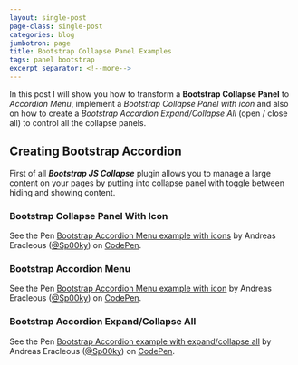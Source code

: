 ```yaml
---
layout: single-post
page-class: single-post
categories: blog
jumbotron: page
title: Bootstrap Collapse Panel Examples
tags: panel bootstrap
excerpt_separator: <!--more-->
---
```


In this post I will show you how to transform a <strong>Bootstrap Collapse Panel</strong> to <em>Accordion Menu</em>, implement a <em>Bootstrap Collapse Panel with icon</em> and also on how to create a <em>Bootstrap Accordion Expand/Collapse All</em> (open / close all) to control all the collapse panels.
<!--more-->
<h2>Creating Bootstrap Accordion</h2>
First of all <strong><em>Bootstrap JS Collapse</em></strong> plugin allows you to manage a large content on your pages by putting into collapse panel with toggle between hiding and showing content.


<h3 class="mt-5">Bootstrap Collapse Panel With Icon</h3>

<p data-height="300" data-theme-id="9796" data-slug-hash="Wxpaxw" data-default-tab="result" data-user="Sp00ky" data-pen-title="Bootstrap Accordion Menu  example  with icons" class="codepen">See the Pen <a href="https://codepen.io/Sp00ky/pen/Wxpaxw/">Bootstrap Accordion Menu  example  with icons</a> by Andreas Eracleous (<a href="https://codepen.io/Sp00ky">@Sp00ky</a>) on <a href="https://codepen.io">CodePen</a>.</p>

<h3 class="mt-5">Bootstrap Accordion Menu</h3>

<p data-height="300" data-theme-id="9796" data-slug-hash="aZJWLa" data-default-tab="result" data-user="Sp00ky" data-pen-title="Bootstrap Accordion Menu  example  with icon" class="codepen">See the Pen <a href="https://codepen.io/Sp00ky/pen/aZJWLa/">Bootstrap Accordion Menu  example  with icon</a> by Andreas Eracleous (<a href="https://codepen.io/Sp00ky">@Sp00ky</a>) on <a href="https://codepen.io">CodePen</a>.</p>

<h3 class="mt-5">Bootstrap Accordion Expand/Collapse All</h3>

<p data-height="300" data-theme-id="9796" data-slug-hash="zBZZvq" data-default-tab="result" data-user="Sp00ky" data-pen-title="Bootstrap Accordion example with expand/collapse all" class="codepen">See the Pen <a href="https://codepen.io/Sp00ky/pen/zBZZvq/">Bootstrap Accordion example with expand/collapse all</a> by Andreas Eracleous (<a href="https://codepen.io/Sp00ky">@Sp00ky</a>) on <a href="https://codepen.io">CodePen</a>.</p>
<script async src="https://static.codepen.io/assets/embed/ei.js"></script>